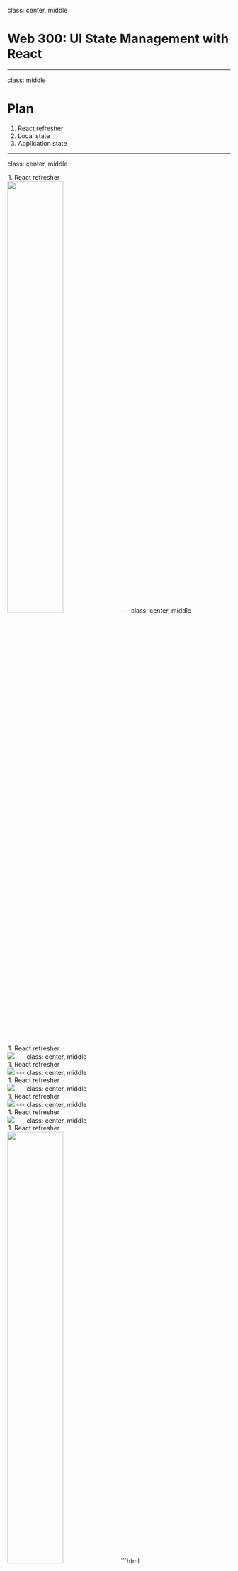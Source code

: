 class: center, middle
# Web 300: UI State Management with React
---
class: middle
# Plan
1. React refresher
2. Local state
3. Application state
---
class: center, middle
<legend>1. React refresher</legend>
<img src="images/react.png" width="50%" />
---
class: center, middle
<legend>1. React refresher</legend>
<img src="images/composer.png" class="full"/>
---
class: center, middle
<legend>1. React refresher</legend>
<img src="images/composer-annotated-0.png" class="full"/>
---
class: center, middle
<legend>1. React refresher</legend>
<img src="images/composer-annotated-1.png" class="full"/>
---
class: center, middle
<legend>1. React refresher</legend>
<img src="images/composer-annotated-2.png" class="full"/>
---
class: center, middle
<legend>1. React refresher</legend>
<img src="images/composer-annotated-3.png" class="full"/>
---
class: center, middle
<legend>1. React refresher</legend>
<img src="images/composer-annotated-3.png" width="50%" />
```html
<Composer>
  <Editor>
    <Avatar />
    <Textbox />
  </Editor>
  <Sproutbar />
  <Button />
</Composer>
```
---
class: center, middle
<legend>1. React refresher</legend>
<img src="images/tree.png" class="fuller" />
---
class: center, middle
<legend>1. React refresher</legend>
<img src="images/tree-graphql-0.png" class="fuller" />
---
class: center, middle
<legend>1. React refresher</legend>
<img src="images/tree-graphql-1.png" class="fuller" />
---
class: center, middle
<legend>1. React refresher</legend>
<img src="images/tree-graphql-2.png" class="fuller" />
---
class: center, middle
<legend>1. React refresher</legend>
<img src="images/tree-graphql-3.png" class="fuller" />
---
class: center, middle
<legend>1. React refresher</legend>
<img src="images/tree-graphql-state-0.png" class="fuller" />
---
class: center, middle
<legend>1. React refresher</legend>
<img src="images/tree-graphql-state-1.png" class="fuller" />
---
class: center, middle
<legend>1. React refresher</legend>
<img src="images/tree-graphql-state-2.png" class="fuller" />
---
class: center, middle
<legend>1. React refresher</legend>
<img src="images/tree-graphql-state-callback-0.png" class="fuller" />
---
class: center, middle
<legend>1. React refresher</legend>
<img src="images/tree-graphql-state-callback-1.png" class="fuller" />
---
class: center, middle
<legend>1. React refresher</legend>
<img src="images/tree-graphql-state-callback-2.png" class="fuller" />
---
class: center, middle
<legend>1. React refresher</legend>
<img src="images/tree-graphql-state-callback-3.png" class="fuller" />
---
class: center, middle
<legend>1. React refresher</legend>
<img src="images/tree-state-0.png" class="fuller" />
---
class: center, middle
# Local state
---
class: center, middle
<legend>2. Local state</legend>
<img src="images/tree-state-0.png" class="fuller" />
---
class: center, middle
<legend>2. Local state</legend>
<img src="images/tree-state-1.png" class="fuller" />
---
class: center, middle
<legend>2. Local state</legend>
<img src="images/tree-state-2.png" class="fuller" />
---
class: center, middle
<legend>2. Local state</legend>
<img src="images/tree-state-3.png" class="fuller" />
---
class: center, middle
<legend>2. Local state</legend>
<img src="images/deep-passing-0.png" />
---
class: center, middle
<legend>2. Local state</legend>
<img src="images/deep-passing-1.png" />
---
class: center, middle
<legend>2. Local state</legend>
<img src="images/deep-passing-2.png" />
---
class: center, middle
<legend>2. Local state</legend>
# 😵😵😵😵😵😵😵😵😵😵😵😵😵😵😵😵😵😵😵😵😵😵😵😵😵😵😵😵😵😵😵😵😵😵😵😵😵😵😵😵😵😵😵😵😵😵😵😵😵😵😵😵😵😵😵😵😵😵😵😵😵😵😵😵😵😵😵😵😵😵😵😵😵😵😵😵😵😵😵😵😵😵😵😵😵😵😵😵😵😵😵😵😵😵😵😵😵😵😵😵😵😵😵😵😵😵😵😵
---
class: center, middle
# Application state
---
class: center, middle
<legend>2. Flux</legend>
<img src="images/tree-flux-0.png" class="fullish" />
---
class: center, middle
<legend>2. Flux</legend>
<img src="images/tree-flux-1.png" class="fullish" />
---
class: center, middle
<legend>2. Flux</legend>
<img src="images/tree-flux-2.png" class="fullish" />
---
class: center, middle
<legend>2. Flux</legend>
<img src="images/tree-flux-3.png" class="fullish" />
---
class: center, middle
<legend>2. Flux</legend>
<img src="images/tree-flux-4.png" class="fullish" />
---
class: center, middle
<legend>2. Flux</legend>
<img src="images/tree-flux-5.png" class="fullish" />
---
class: center, middle
<legend>2. Flux</legend>
<img src="images/tree-flux-6.png" class="fullish" />
---
class: center, middle
<legend>2. Flux</legend>
<img src="images/tree-flux-7.png" class="fullish" />
---
class: center, middle
<legend>2. Flux</legend>
<img src="images/tree-flux-8.png" class="fullish" />
---
class: center, middle
<legend>2. Flux</legend>
<img src="images/tree-flux-9.png" class="fullish" />
---
class: center, middle
<legend>2. Flux</legend>
<img src="images/tree-flux-10.png" class="fullish" />
---
class: center, middle
<legend>2. Flux</legend>
<img src="images/tree-flux-11.png" class="fullish" />
---
class: center, middle
<legend>2. Flux</legend>
<img src="images/flux.svg" style="display: block; margin: 0 auto;" />
<img src="images/flux-flow.png" style="width:70%" />
---
class: center, middle
<legend>2. Flux</legend>
<img src="images/flux-flow-code-0.png" class="fullisher" />
---
class: center, middle
<legend>2. Flux</legend>
<img src="images/flux-flow-code-1.png" class="fullisher" />
---
class: center, middle
<legend>2. Flux</legend>
<img src="images/flux-flow-code-2.png" class="fullisher" />
---
class: center, middle
<legend>2. Flux</legend>
## WHEW.
<img src="images/whew.webp" />
---
class: center, middle
<legend>2. Flux</legend>
# Let's scale it. <img src="images/like.jpg" style="width:200px;position:relative;bottom:-28px;" />
---
class: center, middle
<legend>2. Flux</legend>
<img src="images/tree-flux-11.png" class="fullish" />
---
class: center, middle
<legend>2. Flux</legend>
<img src="images/tree-flux-scale.png" class="fullish" />
---
<legend>2. Flux</legend>
## Flux
- Singleton <font color="#ED692F">Dispatcher</font>
- Lots of <font color="#774896">Stores</font>
- Describe CUD operations with <font color="#ED692F">Actions</font>
- Stores take Actions → mutate their internal state → update the View
---
class: center, middle
<img src="images/redux.png" style="width:50%" />
---
<legend>3. Redux</legend>
## Redux
- Singleton <font color="#774896">Store</font>
- Lots of <font color="#E57ACF">Reducers</font>
- Describe CUD operations with <font color="#ED692F">Actions</font>
- Reducers take Actions → create a new state for the Store → update the View

<small>
## Flux
- Singleton <font color="#ED692F">Dispatcher</font>
- Lots of <font color="#774896">Stores</font>
- Describe CUD operations with <font color="#ED692F">Actions</font>
- Stores take Actions → mutate their internal state → update the <font color="green">View</font>

</small>
---
class: center, middle
<legend>3. Redux</legend>
<img src="images/tree-flux-scale.png" class="fullish" />
---
class: center, middle
<legend>3. Redux</legend>
<img src="images/tree-redux-scale.png" class="fullish" style="margin-top:-1.6em" />
---
class: center, middle
<legend>3. Redux</legend>
## Redux
<img src="images/redux-flow.png" style="width:70%" />
---
class: center, middle
<legend>3. Redux</legend>
<img src="images/redux-flow-code-0.png" class="fullish" />
---
class: center, middle
<legend>3. Redux</legend>
<img src="images/redux-flow-code-1.png" class="fullish" />
---
class: center, middle
<legend>3. Redux</legend>
<img src="images/redux-flow-code-2.png" class="fullish" />
---
class: center, middle
<legend>3. Redux</legend>
![](images/complicated.gif)
---
class: center, middle
<img src="images/undux.png" width="45%" />
---
class: center, middle
<legend>4. Undux</legend>
<img src="images/undux-flow-code-0.png" class="fullish" />
---
class: center, middle
<legend>4. Undux</legend>
<img src="images/undux-flow-code-1.png" class="fullish" />
---
class: center, middle
<legend>4. Undux</legend>
<img src="images/undux-flow-comparison.png" class="fuller" />
---
<legend>4. Undux</legend>
## Undux
- No dispatcher, reducer, actions
- Any number of <font color="#774896">Stores</font>
- Store updates → View updates
- Reactive effects (observe store fields)
---
class: center, middle
<legend>4. Undux</legend>
<img src="images/tree-flux-11.png" class="fullish" />
---
class: center, middle
<legend>4. Undux</legend>
<img src="images/tree-undux.png" class="fullish" />
---
class: center, middle
# Thanks!
-----------
## Learn more...
### <a href="https://fburl.com/undux">fburl.com/undux</a>
### <a href="https://fburl.com/learn-flux">fburl.com/learn-flux</a>
### <a href="https://fburl.com/learn-redux">fburl.com/learn-redux</a>
### TODO: Testing URL
---
